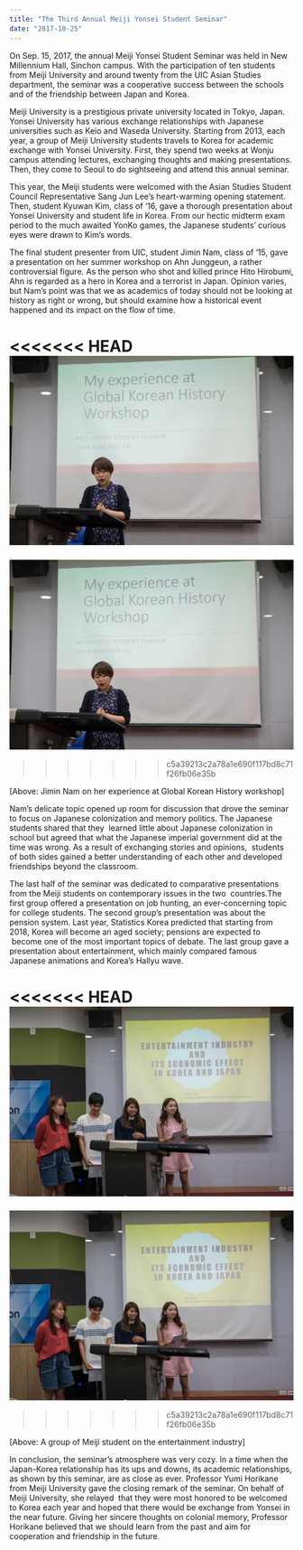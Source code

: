 ```yaml
---
title: "The Third Annual Meiji Yonsei Student Seminar"
date: "2017-10-25"
---
```


On Sep. 15, 2017, the annual Meiji Yonsei Student Seminar was held in New Millennium Hall, Sinchon campus. With the participation of ten students from Meiji University and around twenty from the UIC Asian Studies department, the seminar was a cooperative success between the schools and of the friendship between Japan and Korea.

Meiji University is a prestigious private university located in Tokyo, Japan. Yonsei University has various exchange relationships with Japanese universities such as Keio and Waseda University. Starting from 2013, each year, a group of Meiji University students travels to Korea for academic exchange with Yonsei University. First, they spend two weeks at Wonju campus attending lectures, exchanging thoughts and making presentations. Then, they come to Seoul to do sightseeing and attend this annual seminar.

This year, the Meiji students were welcomed with the Asian Studies Student Council Representative Sang Jun Lee’s heart-warming opening statement. Then, student Kyuwan Kim, class of ‘16, gave a thorough presentation about Yonsei University and student life in Korea. From our hectic midterm exam period to the much awaited YonKo games, the Japanese students’ curious eyes were drawn to Kim’s words.

The final student presenter from UIC, student Jimin Nam, class of ‘15, gave a presentation on her summer workshop on Ahn Junggeun, a rather controversial figure. As the person who shot and killed prince Hito Hirobumi, Ahn is regarded as a hero in Korea and a terrorist in Japan. Opinion varies, but Nam’s point was that we as academics of today should not be looking at history as right or wrong, but should examine how a historical event happened and its impact on the flow of time.

<<<<<<< HEAD
![yDm3bdRc85t KI4SeHJ6MLB2oYCHKIRpry1tjBC7H8OTOF7GPMfaHNttRsXm4i8kaBDQdws2048](./images/yDm3bdRc85t-KI4SeHJ6MLB2oYCHKIRpry1tjBC7H8OTOF7GPMfaHNttRsXm4i8kaBDQdws2048.jpg)
=======
![yDm3bdRc85t KI4SeHJ6MLB2oYCHKIRpry1tjBC7H8OTOF7GPMfaHNttRsXm4i8kaBDQdws2048](images/yDm3bdRc85t-KI4SeHJ6MLB2oYCHKIRpry1tjBC7H8OTOF7GPMfaHNttRsXm4i8kaBDQdws2048.jpg)
>>>>>>> c5a39213c2a78a1e690f117bd8c71f26fb06e35b

\[Above: Jimin Nam on her experience at Global Korean History workshop\]

Nam’s delicate topic opened up room for discussion that drove the seminar to focus on Japanese colonization and memory politics. The Japanese students shared that they  learned little about Japanese colonization in school but agreed that what the Japanese imperial government did at the time was wrong. As a result of exchanging stories and opinions,  students of both sides gained a better understanding of each other and developed friendships beyond the classroom.

The last half of the seminar was dedicated to comparative presentations from the Meiji students on contemporary issues in the two  countries.The first group offered a presentation on job hunting, an ever-concerning topic for college students. The second group’s presentation was about the pension system. Last year, Statistics Korea predicted that starting from 2018, Korea will become an aged society; pensions are expected to  become one of the most important topics of debate. The last group gave a presentation about entertainment, which mainly compared famous Japanese animations and Korea’s Hallyu wave.

<<<<<<< HEAD
![apfEOs8d0CPKx4 DCSzphHhWM zXubs1875ERpBDUsAk763i0kvdhL4Yyv619T7yKoIEfgs2048](./images/apfEOs8d0CPKx4-DCSzphHhWM_zXubs1875ERpBDUsAk763i0kvdhL4Yyv619T7yKoIEfgs2048.jpg)
=======
![apfEOs8d0CPKx4 DCSzphHhWM zXubs1875ERpBDUsAk763i0kvdhL4Yyv619T7yKoIEfgs2048](images/apfEOs8d0CPKx4-DCSzphHhWM_zXubs1875ERpBDUsAk763i0kvdhL4Yyv619T7yKoIEfgs2048.jpg)
>>>>>>> c5a39213c2a78a1e690f117bd8c71f26fb06e35b

\[Above: A group of Meiji student on the entertainment industry\]

In conclusion, the seminar’s atmosphere was very cozy. In a time when the Japan-Korea relationship has its ups and downs, its academic relationships, as shown by this seminar, are as close as ever. Professor Yumi Horikane from Meiji University gave the closing remark of the seminar. On behalf of Meiji University, she relayed  that they were most honored to be welcomed to Korea each year and hoped that there would be exchange from Yonsei in the near future. Giving her sincere thoughts on colonial memory, Professor Horikane believed that we should learn from the past and aim for cooperation and friendship in the future.
